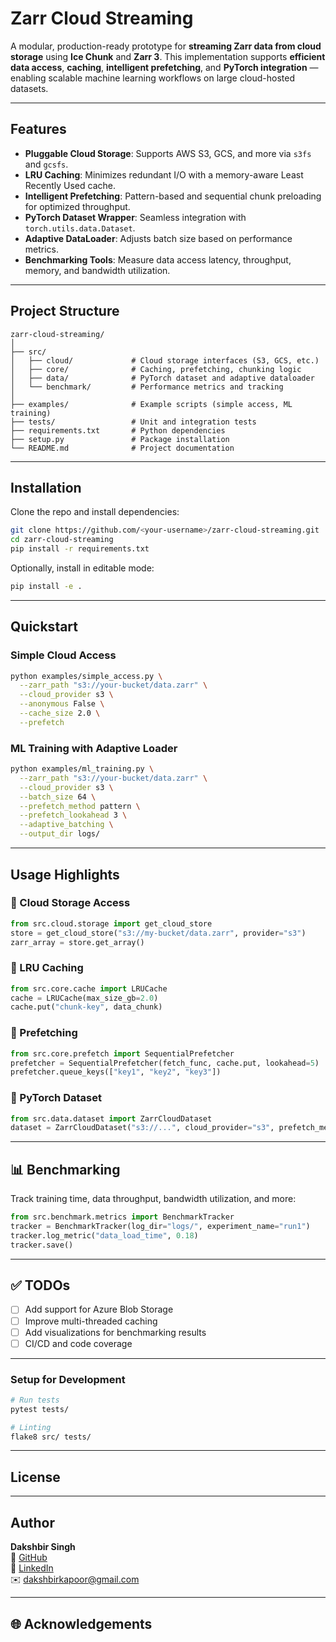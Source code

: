 # Zarr Cloud Streaming

A modular, production-ready prototype for **streaming Zarr data from cloud storage** using **Ice Chunk** and **Zarr 3**. This implementation supports **efficient data access**, **caching**, **intelligent prefetching**, and **PyTorch integration** — enabling scalable machine learning workflows on large cloud-hosted datasets.

---

## Features

- **Pluggable Cloud Storage**: Supports AWS S3, GCS, and more via `s3fs` and `gcsfs`.
- **LRU Caching**: Minimizes redundant I/O with a memory-aware Least Recently Used cache.
- **Intelligent Prefetching**: Pattern-based and sequential chunk preloading for optimized throughput.
- **PyTorch Dataset Wrapper**: Seamless integration with `torch.utils.data.Dataset`.
- **Adaptive DataLoader**: Adjusts batch size based on performance metrics.
- **Benchmarking Tools**: Measure data access latency, throughput, memory, and bandwidth utilization.

---

## Project Structure

```
zarr-cloud-streaming/
│
├── src/
│   ├── cloud/             # Cloud storage interfaces (S3, GCS, etc.)
│   ├── core/              # Caching, prefetching, chunking logic
│   ├── data/              # PyTorch dataset and adaptive dataloader
│   └── benchmark/         # Performance metrics and tracking
│
├── examples/              # Example scripts (simple access, ML training)
├── tests/                 # Unit and integration tests
├── requirements.txt       # Python dependencies
├── setup.py               # Package installation
└── README.md              # Project documentation
```

---

## Installation

Clone the repo and install dependencies:

```bash
git clone https://github.com/<your-username>/zarr-cloud-streaming.git
cd zarr-cloud-streaming
pip install -r requirements.txt
```

Optionally, install in editable mode:

```bash
pip install -e .
```

---

## Quickstart

### Simple Cloud Access

```bash
python examples/simple_access.py \
  --zarr_path "s3://your-bucket/data.zarr" \
  --cloud_provider s3 \
  --anonymous False \
  --cache_size 2.0 \
  --prefetch
```

### ML Training with Adaptive Loader

```bash
python examples/ml_training.py \
  --zarr_path "s3://your-bucket/data.zarr" \
  --cloud_provider s3 \
  --batch_size 64 \
  --prefetch_method pattern \
  --prefetch_lookahead 3 \
  --adaptive_batching \
  --output_dir logs/
```

---

## Usage Highlights

### 🔹 Cloud Storage Access

```python
from src.cloud.storage import get_cloud_store
store = get_cloud_store("s3://my-bucket/data.zarr", provider="s3")
zarr_array = store.get_array()
```

### 🔹 LRU Caching

```python
from src.core.cache import LRUCache
cache = LRUCache(max_size_gb=2.0)
cache.put("chunk-key", data_chunk)
```

### 🔹 Prefetching

```python
from src.core.prefetch import SequentialPrefetcher
prefetcher = SequentialPrefetcher(fetch_func, cache.put, lookahead=5)
prefetcher.queue_keys(["key1", "key2", "key3"])
```

### 🔹 PyTorch Dataset

```python
from src.data.dataset import ZarrCloudDataset
dataset = ZarrCloudDataset("s3://...", cloud_provider="s3", prefetch_method="pattern")
```

---

## 📊 Benchmarking

Track training time, data throughput, bandwidth utilization, and more:

```python
from src.benchmark.metrics import BenchmarkTracker
tracker = BenchmarkTracker(log_dir="logs/", experiment_name="run1")
tracker.log_metric("data_load_time", 0.18)
tracker.save()
```

---

## ✅ TODOs

- [ ] Add support for Azure Blob Storage
- [ ] Improve multi-threaded caching
- [ ] Add visualizations for benchmarking results
- [ ] CI/CD and code coverage

---

### Setup for Development

```bash
# Run tests
pytest tests/

# Linting
flake8 src/ tests/
```

---

## License

---

## Author

**Dakshbir Singh**  
🔗 [GitHub](https://github.com/Dakshbir)  
🔗 [LinkedIn](https://www.linkedin.com/in/dakshbir-singh-kapoor-26210b286/)  
✉️ [dakshbirkapoor@gmail.com](mailto:dakshbirkapoor@gmail.com)

---

## 🌐 Acknowledgements
